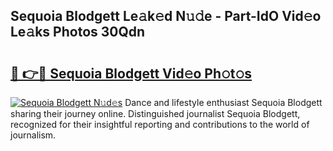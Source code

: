 ## Sequoia Blodgett Le𝚊k𝚎d N𝚞𝚍e - Part-IdO Vid𝚎o Le𝚊ks Photos 30Qdn

# <h2><a href="http://fbfergc.evod.top/?m=Sequoia+Blodgett">🔗 👉🔴 Sequoia Blodgett Vid𝚎o Ph𝚘t𝚘s</a></h2>

[![Sequoia Blodgett N𝚞d𝚎s](https://i.imgur.com/8V9OHl7.gif)](http://fbfergc.evod.top/?m=Sequoia+Blodgett)
Dance and lifestyle enthusiast Sequoia Blodgett sharing their journey online. Distinguished journalist Sequoia Blodgett, recognized for their insightful reporting and contributions to the world of journalism. 
